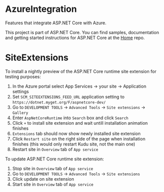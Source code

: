 AzureIntegration
===

Features that integrate ASP.NET Core with Azure.

This project is part of ASP.NET Core. You can find samples, documentation and getting started instructions for ASP.NET Core at the [Home](https://github.com/aspnet/home) repo.


SiteExtensions
===

To install a nightly preview of the ASP.NET Core runtime site extension for testing purposes:
1. In the Azure portal select App Services -> your site -> Application settings
1. Set `SCM_SITEEXTENSIONS_FEED_URL` application setting to `https://dotnet.myget.org/F/aspnetcore-dev/`
1. Go to `DEVELOPMENT TOOLS` -> `Advanced Tools` -> `Site extensions` -> `Gallery`
1. Enter `AspNetCoreRuntime` into `Search` box and click `Search`
1. Click `+` to install site extension and wait untill installation animation finishes
1. `Extensions` tab should now show newly installed site extension
1. Click `Restart site` on the right side of the page when installation finishes (this would only restart Kudu site, not the main one)
1. Restart site in `Overview` tab of `App service`


To update ASP.NET Core runtime site extension:
1. Stop site in `Overview` tab of `App service`
1. Go to `DEVELOPMENT TOOLS` -> `Advanced Tools` -> `Site extensions`
1. Click update on site extension
1. Start site in `Overview` tab of `App service`